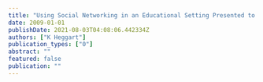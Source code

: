 ```yaml
---
title: "Using Social Networking in an Educational Setting Presented to the NSW CEG Conference, 25th September, 2009. Keith Heggart Leader of Learning"
date: 2009-01-01
publishDate: 2021-08-03T04:08:06.442334Z
authors: ["K Heggart"]
publication_types: ["0"]
abstract: ""
featured: false
publication: ""
---
```


